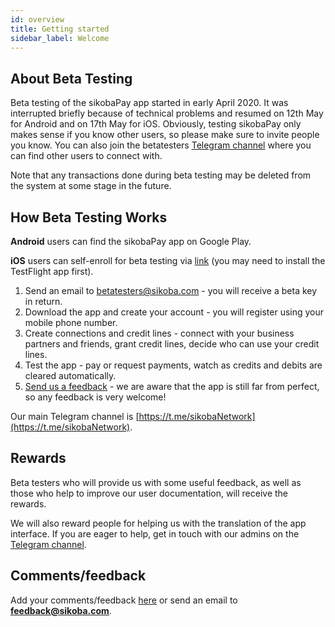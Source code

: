 ```yaml
---
id: overview
title: Getting started
sidebar_label: Welcome
---
```


## About Beta Testing

Beta testing of the sikobaPay app started in early April 2020. It was interrupted briefly because of technical problems and resumed on 12th May for Android and on 17th May for iOS. Obviously, testing sikobaPay only makes sense if you know other users, so please make sure to invite people you know. You can also join the betatesters [Telegram channel](https://t.me/sikobaPay_BETATESTERS) where you can find other users to connect with.

Note that any transactions done during beta testing may be deleted from the system at some stage in the future.

## How Beta Testing Works

**Android** users can find the sikobaPay app on Google Play.

**iOS** users can self-enroll for beta testing via [link](https://testflight.apple.com/join/QHSIF1HF) (you may need to install the TestFlight app first).

1. Send an email to betatesters@sikoba.com - you will receive a beta key in return.
2. Download the app and create your account - you will register using your mobile phone number.
3. Create connections and credit lines - connect with your business partners and friends, grant credit lines,
decide who can use your credit lines.
4. Test the app - pay or request payments, watch as credits and debits are cleared automatically.
5. [Send us a feedback](overview.md#commentsfeedback) - we are aware that the app is still far from perfect, so any feedback is very welcome!

Our main Telegram channel is [https://t.me/sikobaNetwork](https://t.me/sikobaNetwork).

## Rewards

Beta testers who will provide us with some useful feedback, as well as those who help to improve our user documentation, will receive the rewards.

We will also reward people for helping us with the translation of the app interface. If you are eager to help, get in touch with our admins on the [Telegram channel](https://t.me/sikobaNetwork).

## Comments/feedback

Add your comments/feedback [here](https://docs.google.com/document/d/1s1GlLayWrfCgDMhhaJDYvfQgqExMekCaLeluI8udjhE/edit#heading=h.t1z67zjewsrt) or send an email to **feedback@sikoba.com**.
